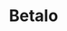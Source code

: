 ---
facebook: http://facebook.com/betalo.se
logohandle: betalo
sort: betalo
title: Betalo
twitter: https://x.com/betalo
website: https://www.betalo.com/
---